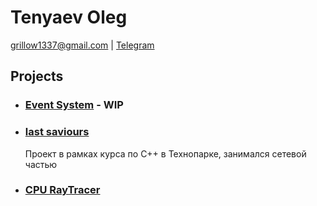 # Tenyaev Oleg
grillow1337@gmail.com | [Telegram](https://telegram.me/grillow)

## Projects

* ### [Event System](https://github.com/grillow/event-system) - WIP
* ### [last saviours](https://github.com/let-robots-reign/last_saviors)
    Проект в рамках курса по C++ в Технопарке, занимался сетевой частью
* ### [CPU RayTracer](https://github.com/grillow/raytracer-old)
